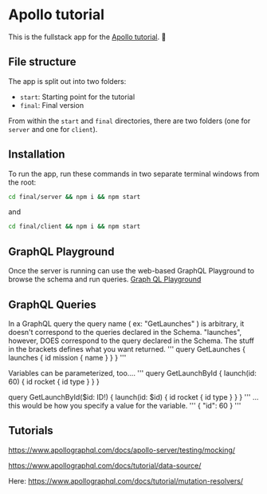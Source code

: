 # Apollo tutorial

This is the fullstack app for the [Apollo tutorial](http://apollographql.com/docs/tutorial/introduction.html). 🚀

## File structure

The app is split out into two folders:
- `start`: Starting point for the tutorial
- `final`: Final version

From within the `start` and `final` directories, there are two folders (one for `server` and one for `client`).

## Installation

To run the app, run these commands in two separate terminal windows from the root:

```bash
cd final/server && npm i && npm start
```

and

```bash
cd final/client && npm i && npm start
```

## GraphQL Playground
Once the server is running can use the web-based GraphQL Playground to browse the schema and run queries.
[Graph QL Playground](http://localhost:4000/)

## GraphQL Queries
In a GraphQL query the query name ( ex: "GetLaunches" ) is arbitrary, it doesn't correspond to the queries declared in the Schema. "launches", however, DOES correspond to the query declared in the Schema. The stuff in the brackets defines what you want returned.
'''
query GetLaunches {
  launches {
    id
    mission {
      name
    }
  }
}
'''

Variables can be parameterized, too....
'''
query GetLaunchById {
  launch(id: 60) {
    id
    rocket {
      id
      type
    }
  }
}

query GetLaunchById($id: ID!) {
  launch(id: $id) {
    id
    rocket {
      id
      type
    }
  }
}
'''
... this would be how you specify a value for the variable.
'''
{
  "id": 60
}
'''

## Tutorials

https://www.apollographql.com/docs/apollo-server/testing/mocking/

https://www.apollographql.com/docs/tutorial/data-source/

Here: https://www.apollographql.com/docs/tutorial/mutation-resolvers/